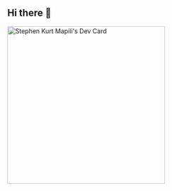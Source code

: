 ## Hi there 👋

<!--
**RoTSoL03/RoTSoL03** is a ✨ _special_ ✨ repository because its `README.md` (this file) appears on your GitHub profile.

Here are some ideas to get you started:

- 🔭 I’m currently working on ...
- 🌱 I’m currently learning ...
- 👯 I’m looking to collaborate on ...
- 🤔 I’m looking for help with ...
- 💬 Ask me about ...
- 📫 How to reach me: ...
- 😄 Pronouns: ...
- ⚡ Fun fact: ...
-->

<a href="https://app.daily.dev/photogrammer"><img src="https://api.daily.dev/devcards/v2/q4XYajU9gmun3rDFBUFRh.png?type=default&r=y5t" width="356" alt="Stephen Kurt Mapili's Dev Card"/></a>
